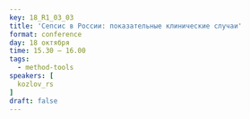 ```yaml
---
key: 18_R1_03_03
title: 'Сепсис в России: показательные клинические случаи'
format: conference
day: 18 октября
time: 15.30 – 16.00
tags:
  - method-tools
speakers: [
  kozlov_rs
]
draft: false
---
```

